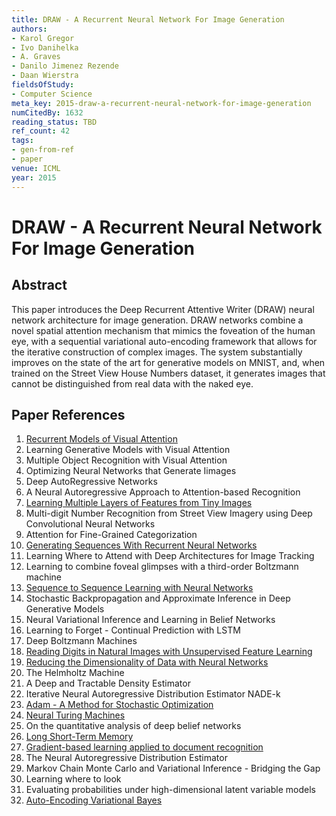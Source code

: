 ```yaml
---
title: DRAW - A Recurrent Neural Network For Image Generation
authors:
- Karol Gregor
- Ivo Danihelka
- A. Graves
- Danilo Jimenez Rezende
- Daan Wierstra
fieldsOfStudy:
- Computer Science
meta_key: 2015-draw-a-recurrent-neural-network-for-image-generation
numCitedBy: 1632
reading_status: TBD
ref_count: 42
tags:
- gen-from-ref
- paper
venue: ICML
year: 2015
---
```


# DRAW - A Recurrent Neural Network For Image Generation

## Abstract

This paper introduces the Deep Recurrent Attentive Writer (DRAW) neural network architecture for image generation. DRAW networks combine a novel spatial attention mechanism that mimics the foveation of the human eye, with a sequential variational auto-encoding framework that allows for the iterative construction of complex images. The system substantially improves on the state of the art for generative models on MNIST, and, when trained on the Street View House Numbers dataset, it generates images that cannot be distinguished from real data with the naked eye.

## Paper References

1. [Recurrent Models of Visual Attention](2014-recurrent-models-of-visual-attention)
2. Learning Generative Models with Visual Attention
3. Multiple Object Recognition with Visual Attention
4. Optimizing Neural Networks that Generate Iimages
5. Deep AutoRegressive Networks
6. A Neural Autoregressive Approach to Attention-based Recognition
7. [Learning Multiple Layers of Features from Tiny Images](2009-learning-multiple-layers-of-features-from-tiny-images)
8. Multi-digit Number Recognition from Street View Imagery using Deep Convolutional Neural Networks
9. Attention for Fine-Grained Categorization
10. [Generating Sequences With Recurrent Neural Networks](2013-generating-sequences-with-recurrent-neural-networks)
11. Learning Where to Attend with Deep Architectures for Image Tracking
12. Learning to combine foveal glimpses with a third-order Boltzmann machine
13. [Sequence to Sequence Learning with Neural Networks](2014-sequence-to-sequence-learning-with-neural-networks)
14. Stochastic Backpropagation and Approximate Inference in Deep Generative Models
15. Neural Variational Inference and Learning in Belief Networks
16. Learning to Forget - Continual Prediction with LSTM
17. Deep Boltzmann Machines
18. [Reading Digits in Natural Images with Unsupervised Feature Learning](2011-reading-digits-in-natural-images-with-unsupervised-feature-learning)
19. [Reducing the Dimensionality of Data with Neural Networks](2006-reducing-the-dimensionality-of-data-with-neural-networks)
20. The Helmholtz Machine
21. A Deep and Tractable Density Estimator
22. Iterative Neural Autoregressive Distribution Estimator NADE-k
23. [Adam - A Method for Stochastic Optimization](2015-adam-a-method-for-stochastic-optimization)
24. [Neural Turing Machines](2014-neural-turing-machines)
25. On the quantitative analysis of deep belief networks
26. [Long Short-Term Memory](1997-long-short-term-memory)
27. [Gradient-based learning applied to document recognition](1998-gradient-based-learning-applied-to-document-recognition)
28. The Neural Autoregressive Distribution Estimator
29. Markov Chain Monte Carlo and Variational Inference - Bridging the Gap
30. Learning where to look
31. Evaluating probabilities under high-dimensional latent variable models
32. [Auto-Encoding Variational Bayes](2014-auto-encoding-variational-bayes)
